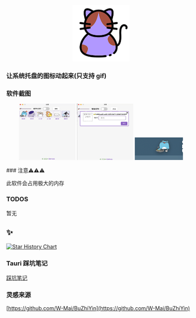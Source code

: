 <p align="center">
  <img src="./app-icon.png" width="150" height="150" />
</p>

### 让系统托盘的图标动起来(只支持 gif)

### 软件截图

<p align="center">
  <img src="./screenshot/image1.png" width="150" height="150" />
  <img src="./screenshot/image3.png" width="150" height="150" />
  <img src="./screenshot/image2.png"  />
</p>
### 注意⚠️⚠️⚠️

此软件会占用极大的内存 

### TODOS

暂无

## ✨

[![Star History Chart](https://api.star-history.com/svg?repos=itxve/catary&type=Date)](https://star-history.com/#itxve/catary&Date)

### Tauri 踩坑笔记

[踩坑笔记](https://gist.github.com/itxve/cbb94eb509bc8e98e71cc0457b3d4be8)

### 灵感来源

[https://github.com/W-Mai/BuZhiYin](https://github.com/W-Mai/BuZhiYin)
